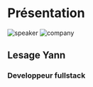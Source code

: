 <!-- .slide: class="speaker-slide" -->

# Présentation

![speaker](./assets/images/ly.webp)
![company](./assets/images/logo-sfeir-blanc.png)

## Lesage Yann

### Developpeur fullstack

<!-- .element: class="icon-rule icon-first" -->
